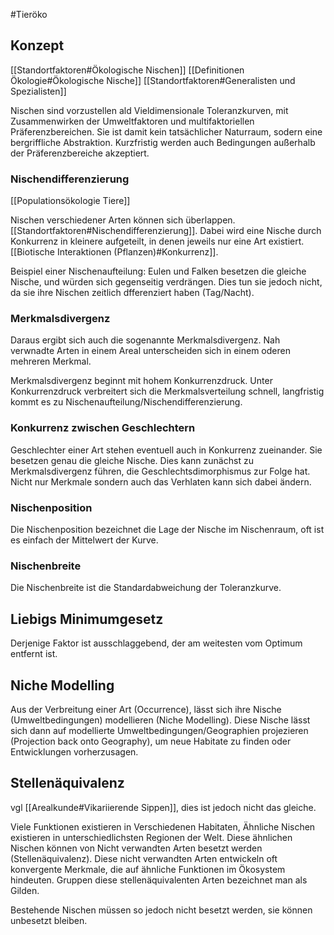 #Tieröko 

## Konzept

[[Standortfaktoren#Ökologische Nischen]]
[[Definitionen Ökologie#Ökologische Nische]]
[[Standortfaktoren#Generalisten und Spezialisten]]

Nischen sind vorzustellen ald Vieldimensionale Toleranzkurven, mit Zusammenwirken der Umweltfaktoren und multifaktoriellen Präferenzbereichen. Sie ist damit kein tatsächlicher Naturraum, sodern eine bergriffliche Abstraktion. Kurzfristig werden auch Bedingungen außerhalb der Präferenzbereiche akzeptiert.

### Nischendifferenzierung

[[Populationsökologie Tiere]]

Nischen verschiedener Arten können sich überlappen. [[Standortfaktoren#Nischendifferenzierung]]. Dabei wird eine Nische durch Konkurrenz in kleinere aufgeteilt, in denen jeweils nur eine Art existiert. [[Biotische Interaktionen (Pflanzen)#Konkurrenz]]. 

Beispiel einer Nischenaufteilung: Eulen und Falken besetzen die gleiche Nische, und würden sich gegenseitig verdrängen. Dies tun sie jedoch nicht, da sie ihre Nischen zeitlich dfferenziert haben (Tag/Nacht).

### Merkmalsdivergenz

Daraus ergibt sich auch die sogenannte Merkmalsdivergenz. Nah verwnadte Arten in einem Areal unterscheiden sich in einem oderen mehreren Merkmal.

Merkmalsdivergenz beginnt mit hohem Konkurrenzdruck. Unter Konkurrenzdruck verbreitert sich die Merkmalsverteilung schnell, langfristig kommt es zu Nischenaufteilung/Nischendifferenzierung.

### Konkurrenz zwischen Geschlechtern

Geschlechter einer Art stehen eventuell auch in Konkurrenz zueinander. Sie besetzen genau die gleiche Nische. Dies kann zunächst zu Merkmalsdivergenz führen, die Geschlechtsdimorphismus zur Folge hat. Nicht nur Merkmale sondern auch das Verhlaten kann sich dabei ändern.

### Nischenposition

Die Nischenposition bezeichnet die Lage der Nische im Nischenraum, oft ist es einfach der Mittelwert der Kurve.

### Nischenbreite

Die Nischenbreite ist die Standardabweichung der Toleranzkurve.

## Liebigs Minimumgesetz

Derjenige Faktor ist ausschlaggebend, der am weitesten vom Optimum entfernt ist.

## Niche Modelling

Aus der Verbreitung einer Art (Occurrence), lässt sich ihre Nische (Umweltbedingungen) modellieren (Niche Modelling). Diese Nische lässt sich dann auf modellierte Umweltbedingungen/Geographien projezieren (Projection back onto Geography), um neue Habitate zu finden oder Entwicklungen vorherzusagen.

## Stellenäquivalenz

vgl [[Arealkunde#Vikariierende Sippen]], dies ist jedoch nicht das gleiche.

Viele Funktionen existieren in Verschiedenen Habitaten, Ähnliche Nischen existieren in unterschiedlichsten Regionen der Welt. Diese ähnlichen Nischen können von Nicht verwandten Arten besetzt werden (Stellenäquivalenz). Diese nicht verwandten Arten entwickeln oft konvergente Merkmale, die auf ähnliche Funktionen im Ökosystem hindeuten. Gruppen diese stellenäquivalenten Arten bezeichnet man als Gilden.

Bestehende Nischen müssen so jedoch nicht besetzt werden, sie können unbesetzt bleiben.
